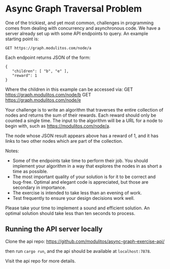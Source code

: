 
# Async Graph Traversal Problem

One of the trickiest, and yet most common, challenges in programming comes from dealing with concurrency and asynchronous code. We have a server already set up with some API endpoints to query. An example starting point is:

    GET https://graph.modulitos.com/node/a

Each endpoint returns JSON of the form:

    {
       "children": [ "b", "e" ],
       "reward": 1
    }

Where the children in this example can be accessed via:
    GET https://graph.modulitos.com/node/b
    GET https://graph.modulitos.com/node/e


Your challenge is to write an algorithm that traverses the entire collection of nodes and returns the sum of their rewards. Each reward should only be counted a single time. The input to the algorithm will be a URL for a node to begin with, such as https://modulitos.com/node/a.

The node whose JSON result appears above has a reward of 1, and it has links to two other nodes which are part of the collection.

Notes:

 * Some of the endpoints take time to perform their job. You should implement your algorithm in a way that explores the nodes in as short a time as possible.
 * The most important quality of your solution is for it to be correct and bug-free. Optimal and elegant code is appreciated, but those are secondary in importance.
 * The exercise is intended to take less than an evening of work.
 * Test frequently to ensure your design decisions work well.

Please take your time to implement a sound and efficient solution. An optimal solution should take less than ten seconds to process.

## Running the API server locally

Clone the api repo:
https://github.com/modulitos/async-graph-exercise-api/

then run `cargo run`, and the api should be available at `localhost:7878`.

Visit the api repo for more details.

